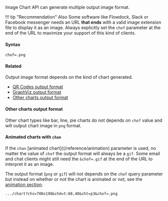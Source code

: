 Image Chart API can generate multiple output image format.


!!! tip "Recommendation"
    Also Some software like Flowdock, Slack or Facebook messenger needs an URL **that ends** with a valid image extension file to display it as an image. Always explicitly set the `chof` parameter at the end of the URL to maximize your support of this kind of clients.

#### Syntax

```
chof=.png
``` 


#### Related

Output image format depends on the kind of chart generated.

- [QR Codes output format](../qr-codes.md#output-format)
- [GraphViz output format](../graph-viz-charts.md#output-format)
- [Other charts output format](#other-charts-output-format)

#### Other charts output format

Other chart types like bar, line, pie charts do not depends on `chof` value and will output chart image in `png` format.

#### Animated charts with `chan`

If the `chan` [animated chart]((/reference/animation) parameter is used, no matter the value of `chof` the output format will always be a `gif`. Some email and chat clients might still need the `&chof=.gif` at the end of the URL to interpret it as an image.

The output format (`png` or `gif`) will not depends on the `chof` query parameter but instead on whether or not the chart is animated or not, see the [animation section](/reference/animation).



```
.../chart?chs=700x190&chd=t:60,40&cht=p3&chof=.png
```
